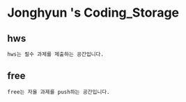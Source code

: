 # Jonghyun 's Coding_Storage

## hws

```bash
hws는 필수 과제를 제출하는 공간입니다.
```

## free

```bash
free는 자율 과제를 push하는 공간입니다.
```



